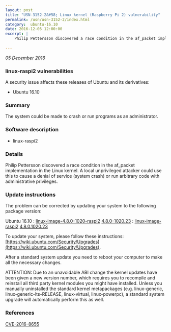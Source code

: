 ```yaml
---
layout: post
title: "USN-3152-2&#58; Linux kernel (Raspberry Pi 2) vulnerability"
permalink: /usn/usn-3152-2/index.html
category:  ubuntu-16.10
date: 2016-12-05 12:00:00
excerpt: |
    Philip Pettersson discovered a race condition in the af_packet implementation in the Linux kernel. A local unprivileged attacker could use this to cause a denial of service (system crash) or run arbitrary code with administrative privileges. 
    
--- 
```

 
 

*05 December 2016*

### linux-raspi2 vulnerabilities

A security issue affects these releases of Ubuntu and its derivatives:

* Ubuntu 16.10

### Summary

The system could be made to crash or run programs as an administrator. 

### Software description

* linux-raspi2 

### Details

Philip Pettersson discovered a race condition in the af_packet implementation in the Linux kernel. A local unprivileged attacker could use this to cause a denial of service (system crash) or run arbitrary code with administrative privileges. 

### Update instructions

The problem can be corrected by updating your system to the following package version:

Ubuntu 16.10
 : [linux-image-4.8.0-1020-raspi2](https://launchpad.net/ubuntu/+source/linux-raspi2) <span> [4.8.0-1020.23](https://launchpad.net/ubuntu/+source/linux-raspi2/4.8.0-1020.23) </span> 
 : [linux-image-raspi2](https://launchpad.net/ubuntu/+source/linux-raspi2) <span> [4.8.0.1020.23](https://launchpad.net/ubuntu/+source/linux-raspi2/4.8.0-1020.23) </span> 

To update your system, please follow these instructions: [https://wiki.ubuntu.com/Security/Upgrades](https://wiki.ubuntu.com/Security/Upgrades).

After a standard system update you need to reboot your computer to make all the necessary changes.

ATTENTION: Due to an unavoidable ABI change the kernel updates have been given a new version number, which requires you to recompile and reinstall all third party kernel modules you might have installed. Unless you manually uninstalled the standard kernel metapackages (e.g. linux-generic, linux-generic-lts-RELEASE, linux-virtual, linux-powerpc), a standard system upgrade will automatically perform this as well. 

### References

 
 [CVE-2016-8655](http://people.ubuntu.com/~ubuntu-security/cve/CVE-2016-8655)
 

